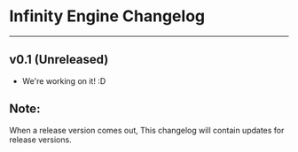 # Infinity Engine Changelog
-----
## v0.1 (Unreleased)
- We're working on it! :D

## Note:
When a release version comes out, This changelog will contain updates for release versions.
